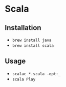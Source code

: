 # Scala

## Installation

* `brew install java`
* `brew install scala`

## Usage

* `scalac *.scala -opt:_`
* `scala Play`
